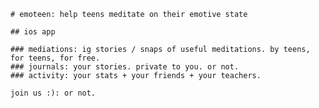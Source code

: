    # emoteen: help teens meditate on their emotive state

    ## ios app

    ### mediations: ig stories / snaps of useful meditations. by teens, for teens, for free.
    ### journals: your stories. private to you. or not.
    ### activity: your stats + your friends + your teachers.

    join us :): or not.

